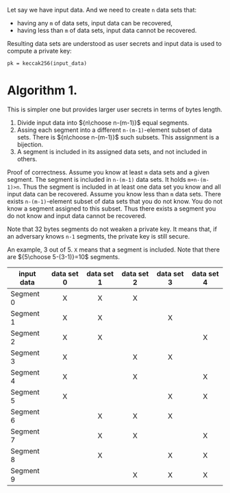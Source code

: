 Let say we have input data. And we need to create `n` data sets that:
- having any `m` of data sets, input data can be recovered,
- having less than `m` of data sets, input data cannot be recovered.

Resulting data sets are understood as user secrets and input data is used to compute a private key:
```script
pk = keccak256(input_data)
```

# Algorithm 1.

This is simpler one but provides larger user secrets in terms of bytes length.

1. Divide input data into ${n\choose n-(m-1)}$ equal segments.
2. Assing each segment into a different `n-(m-1)`-element subset of data sets. There is ${n\choose n-(m-1)}$ such subsets. This assignment is a bijection.
3. A segment is included in its assigned data sets, and not included in others.

Proof of correctness. Assume you know at least `m` data sets and a given segment. 
The segment is included in `n-(m-1)` data sets. It holds `m+n-(m-1)>n`.
Thus the segment is included in at least one data set you know and all input data can be recovered.
Assume you know less than `m` data sets. 
There exists `n-(m-1)`-element subset of data sets that you do not know. 
You do not know a segment assigned to this subset.
Thus there exists a segment you do not know and input data cannot be recovered.

Note that 32 bytes segments do not weaken a private key. It means that, if an adversary knows `n-1` segments, the private key is still secure.

An example, 3 out of 5. `X` means that a segment is included. Note that there are ${5\choose 5-(3-1)}=10$ segments.

| input data | data set 0 | data set 1 | data set 2 | data set 3 | data set 4 |
|---|:---:|:---:|:---:|:---:|:---:|
| Segment 0 | X | X | X |   |   |
| Segment 1 | X | X |   | X |   |
| Segment 2 | X | X |   |   | X |
| Segment 3 | X |   | X | X |   |
| Segment 4 | X |   | X |   | X |
| Segment 5 | X |   |   | X | X |
| Segment 6 |   | X | X | X |   |
| Segment 7 |   | X | X |   | X |
| Segment 8 |   | X |   | X | X |
| Segment 9 |   |   | X | X | X |



